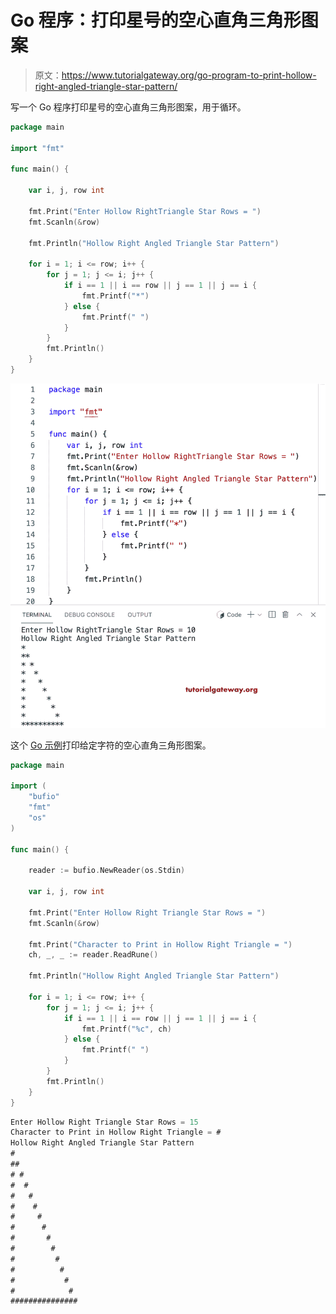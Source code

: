 # Go 程序：打印星号的空心直角三角形图案

> 原文：<https://www.tutorialgateway.org/go-program-to-print-hollow-right-angled-triangle-star-pattern/>

写一个 Go 程序打印星号的空心直角三角形图案，用于循环。

```go
package main

import "fmt"

func main() {

	var i, j, row int

	fmt.Print("Enter Hollow RightTriangle Star Rows = ")
	fmt.Scanln(&row)

	fmt.Println("Hollow Right Angled Triangle Star Pattern")

	for i = 1; i <= row; i++ {
		for j = 1; j <= i; j++ {
			if i == 1 || i == row || j == 1 || j == i {
				fmt.Printf("*")
			} else {
				fmt.Printf(" ")
			}
		}
		fmt.Println()
	}
}
```

![Go Program to Print Hollow Right Angled Triangle Star Pattern](img/86f7d411b5864dda4a812c6416ff238d.png)

这个 [Go 示例](https://www.tutorialgateway.org/go-programs/)打印给定字符的空心直角三角形图案。

```go
package main

import (
	"bufio"
	"fmt"
	"os"
)

func main() {

	reader := bufio.NewReader(os.Stdin)

	var i, j, row int

	fmt.Print("Enter Hollow Right Triangle Star Rows = ")
	fmt.Scanln(&row)

	fmt.Print("Character to Print in Hollow Right Triangle = ")
	ch, _, _ := reader.ReadRune()

	fmt.Println("Hollow Right Angled Triangle Star Pattern")

	for i = 1; i <= row; i++ {
		for j = 1; j <= i; j++ {
			if i == 1 || i == row || j == 1 || j == i {
				fmt.Printf("%c", ch)
			} else {
				fmt.Printf(" ")
			}
		}
		fmt.Println()
	}
}
```

```go
Enter Hollow Right Triangle Star Rows = 15
Character to Print in Hollow Right Triangle = #
Hollow Right Angled Triangle Star Pattern
#
##
# #
#  #
#   #
#    #
#     #
#      #
#       #
#        #
#         #
#          #
#           #
#            #
###############
```